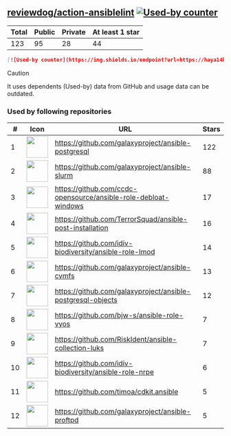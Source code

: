 





## [reviewdog/action-ansiblelint](https://github.com/reviewdog/action-ansiblelint) [![Used-by counter](https://img.shields.io/endpoint?url=https://haya14busa.github.io/github-used-by/data/reviewdog/action-ansiblelint/shieldsio.json)](https://github.com/haya14busa/github-used-by/tree/main/repo/reviewdog/action-ansiblelint)

| Total | Public | Private | At least 1 star
| ----- | ------ | ------- | ---------------
| 123 | 95 | 28 | 44 |

```md
[![Used-by counter](https://img.shields.io/endpoint?url=https://haya14busa.github.io/github-used-by/data/reviewdog/action-ansiblelint/shieldsio.json)](https://github.com/haya14busa/github-used-by/tree/main/repo/reviewdog/action-ansiblelint)
```

> [!CAUTION]
> It uses dependents (Used-by) data from GitHub and usage data can be outdated.

### Used by following repositories

| # | Icon | URL | Stars |
| -- | -- | -- | -- | 
|1|<img src="https://github.com/galaxyproject.png" width=50 height=50>|https://github.com/galaxyproject/ansible-postgresql|122|
|2|<img src="https://github.com/galaxyproject.png" width=50 height=50>|https://github.com/galaxyproject/ansible-slurm|88|
|3|<img src="https://github.com/ccdc-opensource.png" width=50 height=50>|https://github.com/ccdc-opensource/ansible-role-debloat-windows|17|
|4|<img src="https://github.com/TerrorSquad.png" width=50 height=50>|https://github.com/TerrorSquad/ansible-post-installation|16|
|5|<img src="https://github.com/idiv-biodiversity.png" width=50 height=50>|https://github.com/idiv-biodiversity/ansible-role-lmod|14|
|6|<img src="https://github.com/galaxyproject.png" width=50 height=50>|https://github.com/galaxyproject/ansible-cvmfs|13|
|7|<img src="https://github.com/galaxyproject.png" width=50 height=50>|https://github.com/galaxyproject/ansible-postgresql-objects|12|
|8|<img src="https://github.com/bjw-s.png" width=50 height=50>|https://github.com/bjw-s/ansible-role-vyos|7|
|9|<img src="https://github.com/RiskIdent.png" width=50 height=50>|https://github.com/RiskIdent/ansible-collection-luks|7|
|10|<img src="https://github.com/idiv-biodiversity.png" width=50 height=50>|https://github.com/idiv-biodiversity/ansible-role-nrpe|6|
|11|<img src="https://github.com/timoa.png" width=50 height=50>|https://github.com/timoa/cdkit.ansible|5|
|12|<img src="https://github.com/galaxyproject.png" width=50 height=50>|https://github.com/galaxyproject/ansible-proftpd|5|
